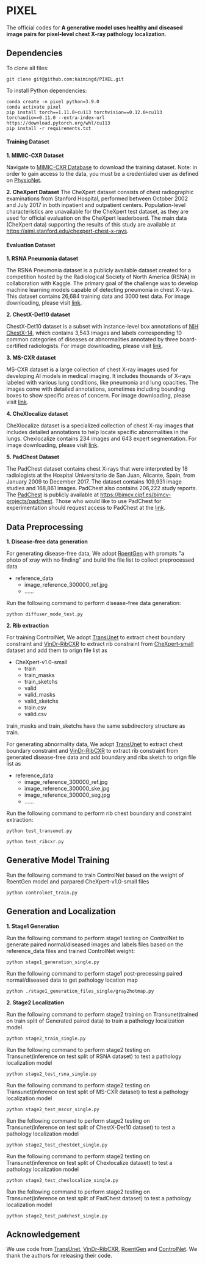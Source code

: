 # PIXEL
The official codes for **A generative model uses healthy and diseased image pairs for pixel-level chest X-ray pathology localization**.


## Dependencies

To clone all files:

```
git clone git@github.com:kaimingd/PIXEL.git
```

To install Python dependencies:


```
conda create -n pixel python=3.9.0
conda activate pixel
pip install torch==1.11.0+cu113 torchvision==0.12.0+cu113 torchaudio==0.11.0 --extra-index-url https://download.pytorch.org/whl/cu113
pip install -r requirements.txt
```


#### **Training Dataset**   
**1. MIMIC-CXR Dataset**

Navigate to [MIMIC-CXR Database](https://physionet.org/content/mimic-cxr/2.0.0/) to download the training dataset. Note: in order to gain access to the data, you must be a credentialed user as defined on [PhysioNet](https://physionet.org/settings/credentialing/).

**2. CheXpert Dataset**
The CheXpert dataset consists of chest radiographic examinations from Stanford Hospital, performed between October 2002 and July 2017 in both inpatient and outpatient centers. Population-level characteristics are unavailable for the CheXpert test dataset, as they are used for official evaluation on the CheXpert leaderboard.
The main data (CheXpert data) supporting the results of this study are available at https://aimi.stanford.edu/chexpert-chest-x-rays.


#### **Evaluation Dataset**   

**1. RSNA Pneumonia dataset**

The RSNA Pneumonia dataset is a publicly available dataset created for a competition hosted by the Radiological Society of North America (RSNA) in collaboration with Kaggle. The primary goal of the challenge was to develop machine learning models capable of detecting pneumonia in chest X-rays. This dataset contains 26,684 training data and 3000 test data. For image downloading, please visit [link](https://www.rsna.org/rsnai/ai-image-challenge/RSNA-Pneumonia-Detection-Challenge-2018).

**2. ChestX-Det10 dataset**

ChestX-Det10 dataset is a subset with instance-level box annotations of [NIH ChestX-14](https://www.nih.gov/news-events/news-releases/nih-clinical-center-provides-one-largest-publicly-available-chest-x-ray-datasets-scientific-community), which contains 3,543 images and labels corresponding 10 common categories of diseases or abnormalities annotated by three board-certified radiologists. For image downloading, please visit [link](https://github.com/Deepwise-AILab/ChestX-Det10-Dataset).

**3. MS-CXR dataset**

MS-CXR dataset is a large collection of chest X-ray images used for developing AI models in medical imaging. It includes thousands of X-rays labeled with various lung conditions, like pneumonia and lung opacities. The images come with detailed annotations, sometimes including bounding boxes to show specific areas of concern. For image downloading, please visit [link](https://physionet.org/content/ms-cxr/0.1/).

**4. CheXlocalize dataset**

CheXlocalize dataset is a specialized collection of chest X-ray images that includes detailed annotations to help locate specific abnormalities in the lungs. Chexlocalize contains 234 images and 643 expert segmentation. For image downloading, please visit [link](https://stanfordaimi.azurewebsites.net/datasets/abfb76e5-70d5-4315-badc-c94dd82e3d6d).

**5. PadChest Dataset**

The PadChest dataset contains chest X-rays that were interpreted by 18 radiologists at the Hospital Universitario de San Juan, Alicante, Spain, from January 2009 to December 2017. The dataset contains 109,931 image studies and 168,861 images. PadChest also contains 206,222 study reports. The [PadChest](https://arxiv.org/abs/1901.07441) is publicly available at https://bimcv.cipf.es/bimcv-projects/padchest. Those who would like to use PadChest for experimentation should request access to PadChest at the [link](https://bimcv.cipf.es/bimcv-projects/padchest).


## Data Preprocessing
**1. Disease-free data generation**

For generating disease-free data, We adopt [RoentGen](https://github.com/StanfordMIMI/RoentGen) with prompts "a photo of xray with no finding" and build the file list to collect preprocessed data
+ reference_data
  + image_reference_300000_ref.jpg
  + ......

Run the following command to perform disease-free data generation:

`python diffuser_mode_test.py`

**2. Rib extraction**

For training ControlNet, We adopt [TransUnet](https://github.com/Beckschen/TransUNet) to extract chest boundary constraint and [VinDr-RibCXR](https://github.com/vinbigdata-medical/MIDL2021-VinDr-RibCXR) to extract rib constraint from [CheXpert-small](https://www.kaggle.com/datasets/ashery/chexpert) dataset and add them to orign file list as 
+ CheXpert-v1.0-small
  + train
  + train_masks
  + train_sketchs
  + valid
  + valid_masks
  + valid_sketchs
  + train.csv
  + valid.csv
  
train_masks and train_sketchs have the same subdirectory structure as train.

For generating abnormality data, We adopt [TransUnet](https://github.com/Beckschen/TransUNet) to extract chest boundary constraint and [VinDr-RibCXR](https://github.com/vinbigdata-medical/MIDL2021-VinDr-RibCXR) to extract rib constraint from generated disease-free data and add boundary and ribs sketch to orign file list as
+ reference_data
  + image_reference_300000_ref.jpg
  + image_reference_300000_ske.jpg
  + image_reference_300000_seg.jpg
  + ......

Run the following command to perform rib chest boundary and constraint extraction:

`python test_transunet.py`

`python test_ribcxr.py`

## Generative Model Training

Run the following command to train ControlNet based on the weight of RoentGen model and parpared CheXpert-v1.0-small files

`python controlnet_train.py`

## Generation and Localization

**1. Stage1 Generation**


Run the following command to perform stage1 testing on ControlNet to generate paired normal/diseased images and labels files based on the reference_data files and trained ControlNet weight:

`python stage1_generation_single.py ` 

Run the following command to perform stage1 post-precessing paired normal/diseased data to get pathology location map

`python ./stage1_generation_files_single/gray2hotmap.py ` 


**2. Stage2 Localization**

Run the following command to perform stage2 training on Transunet(trained on train split of Generated paired data) to train a pathology localization model

`python stage2_train_single.py ` 

Run the following command to perform stage2 testing on Transunet(inference on test split of RSNA dataset) to test a pathology localization model

`python stage2_test_rsna_single.py ` 

Run the following command to perform stage2 testing on Transunet(inference on test split of MS-CXR dataset) to test a pathology localization model

`python stage2_test_mscxr_single.py ` 

Run the following command to perform stage2 testing on Transunet(inference on test split of ChestX-Det10 dataset) to test a pathology localization model

`python stage2_test_chestdet_single.py ` 

Run the following command to perform stage2 testing on Transunet(inference on test split of Chexlocalize dataset) to test a pathology localization model

`python stage2_test_chexlocalize_single.py ` 

Run the following command to perform stage2 testing on Transunet(inference on test split of PadChest dataset) to test a pathology localization model

`python stage2_test_padchest_single.py ` 



## Acknowledgement
We use code from [TransUnet](https://github.com/Beckschen/TransUNet), [VinDr-RibCXR](https://github.com/vinbigdata-medical/MIDL2021-VinDr-RibCXR), [RoentGen](https://github.com/StanfordMIMI/RoentGen) and [ControlNet](https://github.com/lllyasviel/ControlNet).
We thank the authors for releasing their code.






